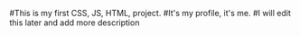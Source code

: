 #This is my first CSS, JS, HTML, project.
#It's my profile, it's me.
#I will edit this later and add more description 